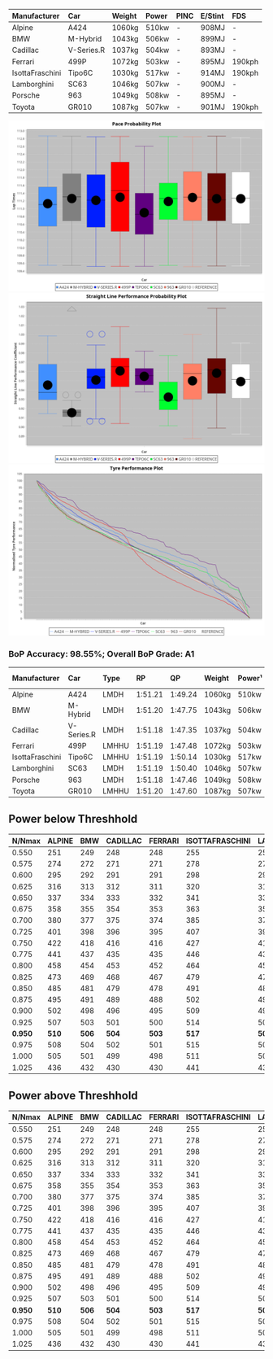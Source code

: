 |Manufacturer|Car|Weight|Power|PINC|E/Stint|FDS|
|:-|:-|:-|:-|:-|:-|:-|
|Alpine|A424|1060kg|510kw|-|908MJ|-|
|BMW|M-Hybrid|1043kg|506kw|-|899MJ|-|
|Cadillac|V-Series.R|1037kg|504kw|-|893MJ|-|
|Ferrari|499P|1072kg|503kw|-|895MJ|190kph|
|IsottaFraschini|Tipo6C|1030kg|517kw|-|914MJ|190kph|
|Lamborghini|SC63|1046kg|507kw|-|900MJ|-|
|Porsche|963|1049kg|508kw|-|895MJ|-|
|Toyota|GR010|1087kg|507kw|-|901MJ|190kph|

![PACECHART](./IMG/ACOMETHOD.png)
![STRAIGHTLINEPERFORMANCECHART](./IMG/ACOMETHOD_sp.png)
![TYREPERFORMANCECHART](./IMG/ACOMETHOD_tw.png)

### BoP Accuracy: 98.55%; Overall BoP Grade: A1
|Manufacturer|Car|Type|RP|QP|Weight|Power¹|Threshhold|PINC|Power²|E/Stint|AVG Vmax|FDS|RDLC|L/Stint|BOP-Grade|ModelAccuracy|ModelPoints|Match%|
|:-|:-|:-|:-|:-|:-|:-|:-|:-|:-|:-|:-|:-|:-|:-|:-|:-|:-|:-|
|Alpine|A424|LMDH|1:51.21|1:49.24|1060kg|510kw|210.0kph|-|510kw|908MJ|282.87kph|-|1.00|33|~A1|80.53%|517|99.97%|
|BMW|M-Hybrid|LMDH|1:51.20|1:47.75|1043kg|506kw|210.0kph|-|506kw|899MJ|279.70kph|-|1.02|33|~A1|96.62%|1656|100.00%|
|Cadillac|V-Series.R|LMDH|1:51.18|1:47.35|1037kg|504kw|210.0kph|-|504kw|893MJ|283.61kph|-|1.02|33|~A1|90.68%|2081|100.00%|
|Ferrari|499P|LMHHU|1:51.19|1:47.48|1072kg|503kw|210.0kph|-|503kw|895MJ|284.26kph|190kph|1.02|33|~A1|94.63%|2574|100.00%|
|IsottaFraschini|Tipo6C|LMHHU|1:51.19|1:50.14|1030kg|517kw|210.0kph|-|517kw|914MJ|285.79kph|190kph|1.08|33|+B1|66.67%|96|89.97%|
|Lamborghini|SC63|LMDH|1:51.19|1:50.40|1046kg|507kw|210.0kph|-|507kw|900MJ|281.18kph|-|1.05|33|~A1|92.15%|399|98.50%|
|Porsche|963|LMDH|1:51.18|1:47.46|1049kg|508kw|210.0kph|-|508kw|895MJ|283.80kph|-|1.01|33|~A1|95.67%|5902|100.00%|
|Toyota|GR010|LMHHU|1:51.20|1:47.60|1087kg|507kw|210.0kph|-|507kw|901MJ|283.70kph|190kph|1.01|33|~A1|91.69%|3310|100.00%|

## Power below Threshhold
|N/Nmax|ALPINE|BMW|CADILLAC|FERRARI|ISOTTAFRASCHINI|LAMBORGHINI|PORSCHE|TOYOTA|
|:-|:-|:-|:-|:-|:-|:-|:-|:-|
|0.550|251|249|248|248|255|250|250|250|
|0.575|274|272|271|271|278|273|273|273|
|0.600|295|292|291|291|298|293|293|293|
|0.625|316|313|312|311|320|314|314|314|
|0.650|337|334|333|332|341|335|335|335|
|0.675|358|355|354|353|363|356|357|356|
|0.700|380|377|375|374|385|377|378|377|
|0.725|401|398|396|395|407|399|399|399|
|0.750|422|418|416|416|427|419|420|419|
|0.775|441|437|435|435|446|438|439|438|
|0.800|458|454|453|452|464|455|456|455|
|0.825|473|469|468|467|479|470|471|470|
|0.850|485|481|479|478|491|482|483|482|
|0.875|495|491|489|488|502|492|493|492|
|0.900|502|498|496|495|509|499|500|499|
|0.925|507|503|501|500|514|504|505|504|
|**0.950**|**510**|**506**|**504**|**503**|**517**|**507**|**508**|**507**|
|0.975|508|504|502|501|515|505|506|505|
|1.000|505|501|499|498|511|502|503|502|
|1.025|436|432|430|430|441|433|434|433|

## Power above Threshhold
|N/Nmax|ALPINE|BMW|CADILLAC|FERRARI|ISOTTAFRASCHINI|LAMBORGHINI|PORSCHE|TOYOTA|
|:-|:-|:-|:-|:-|:-|:-|:-|:-|
|0.550|251|249|248|248|255|250|250|250|
|0.575|274|272|271|271|278|273|273|273|
|0.600|295|292|291|291|298|293|293|293|
|0.625|316|313|312|311|320|314|314|314|
|0.650|337|334|333|332|341|335|335|335|
|0.675|358|355|354|353|363|356|357|356|
|0.700|380|377|375|374|385|377|378|377|
|0.725|401|398|396|395|407|399|399|399|
|0.750|422|418|416|416|427|419|420|419|
|0.775|441|437|435|435|446|438|439|438|
|0.800|458|454|453|452|464|455|456|455|
|0.825|473|469|468|467|479|470|471|470|
|0.850|485|481|479|478|491|482|483|482|
|0.875|495|491|489|488|502|492|493|492|
|0.900|502|498|496|495|509|499|500|499|
|0.925|507|503|501|500|514|504|505|504|
|**0.950**|**510**|**506**|**504**|**503**|**517**|**507**|**508**|**507**|
|0.975|508|504|502|501|515|505|506|505|
|1.000|505|501|499|498|511|502|503|502|
|1.025|436|432|430|430|441|433|434|433|
